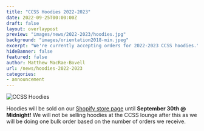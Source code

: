 ```yaml
---
title: "CCSS Hoodies 2022-2023"
date: 2022-09-25T00:00:00Z
draft: false
layout: overlaypost
preview: "images/news/2022-2023/hoodies.jpg"
background: "images/orientation2018-min.jpeg"
excerpt: "We're currently accepting orders for 2022-2023 CCSS hoodies."
hideBanner: false
featured: false
author: Matthew MacRae-Bovell
url: /news/hoodies-2022-2023
categories:
- announcement
---
```


![CCSS Hoodies](/images/news/2022-2023/hoodies.jpg)

Hoodies will be sold on our [Shopify store page](https://carletoncss.myshopify.com/products/new-ccss-fleece-hoodie-1) until **September 30th @ Midnight!** We will not be selling hoodies at the CCSS lounge after this as we will be doing one bulk order based on the number of orders we receive.
